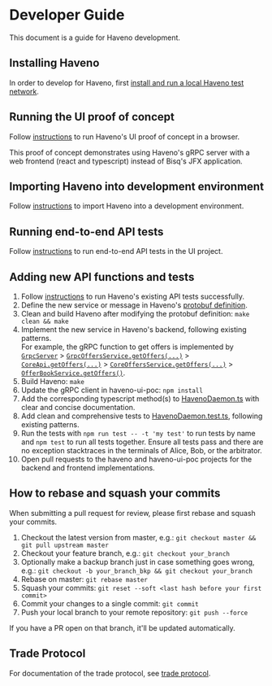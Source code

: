 # Developer Guide

This document is a guide for Haveno development.

## Installing Haveno

In order to develop for Haveno, first [install and run a local Haveno test network](installing.md).

## Running the UI proof of concept

Follow [instructions](https://github.com/haveno-dex/haveno-ui-poc#run-in-a-browser) to run Haveno's UI proof of concept in a browser.

This proof of concept demonstrates using Haveno's gRPC server with a web frontend (react and typescript) instead of Bisq's JFX application.

## Importing Haveno into development environment

Follow [instructions](import-haveno.md) to import Haveno into a development environment.

## Running end-to-end API tests

Follow [instructions](https://github.com/haveno-dex/haveno-ui-poc#run-tests) to run end-to-end API tests in the UI project.

## Adding new API functions and tests

1. Follow [instructions](https://github.com/haveno-dex/haveno-ui-poc#run-tests) to run Haveno's existing API tests successfully.
2. Define the new service or message in Haveno's [protobuf definition](../proto/src/main/proto/grpc.proto).
3. Clean and build Haveno after modifying the protobuf definition: `make clean && make`
4. Implement the new service in Haveno's backend, following existing patterns.<br>
   For example, the gRPC function to get offers is implemented by [`GrpcServer`](https://github.com/haveno-dex/haveno/blob/master/daemon/src/main/java/bisq/daemon/grpc/GrpcServer.java) > [`GrpcOffersService.getOffers(...)`](https://github.com/haveno-dex/haveno/blob/b761dbfd378faf49d95090c126318b419af7926b/daemon/src/main/java/bisq/daemon/grpc/GrpcOffersService.java#L104) > [`CoreApi.getOffers(...)`](https://github.com/haveno-dex/haveno/blob/b761dbfd378faf49d95090c126318b419af7926b/core/src/main/java/bisq/core/api/CoreApi.java#L128) > [`CoreOffersService.getOffers(...)`](https://github.com/haveno-dex/haveno/blob/b761dbfd378faf49d95090c126318b419af7926b/core/src/main/java/bisq/core/api/CoreOffersService.java#L126) > [`OfferBookService.getOffers()`](https://github.com/haveno-dex/haveno/blob/b761dbfd378faf49d95090c126318b419af7926b/core/src/main/java/bisq/core/offer/OfferBookService.java#L193).
5. Build Haveno: `make`
6. Update the gRPC client in haveno-ui-poc: `npm install`
7. Add the corresponding typescript method(s) to [HavenoDaemon.ts](https://github.com/haveno-dex/haveno-ui-poc/blob/master/src/HavenoDaemon.ts) with clear and concise documentation.
8. Add clean and comprehensive tests to [HavenoDaemon.test.ts](https://github.com/haveno-dex/haveno-ui-poc/blob/master/src/HavenoDaemon.test.ts), following existing patterns.
9. Run the tests with `npm run test -- -t 'my test'` to run tests by name and `npm test` to run all tests together. Ensure all tests pass and there are no exception stacktraces in the terminals of Alice, Bob, or the arbitrator.
10. Open pull requests to the haveno and haveno-ui-poc projects for the backend and frontend implementations.

## How to rebase and squash your commits

When submitting a pull request for review, please first rebase and squash your commits.

1. Checkout the latest version from master, e.g.: `git checkout master && git pull upstream master`
2. Checkout your feature branch, e.g.: `git checkout your_branch`
3. Optionally make a backup branch just in case something goes wrong, e.g.: `git checkout -b your_branch_bkp && git checkout your_branch`
4. Rebase on master: `git rebase master`
5. Squash your commits: `git reset --soft <last hash before your first commit>`
6. Commit your changes to a single commit: `git commit`
7. Push your local branch to your remote repository: `git push --force`

If you have a PR open on that branch, it'll be updated automatically.

## Trade Protocol

For documentation of the trade protocol, see [trade protocol](trade_protocol/trade-protocol.pdf).